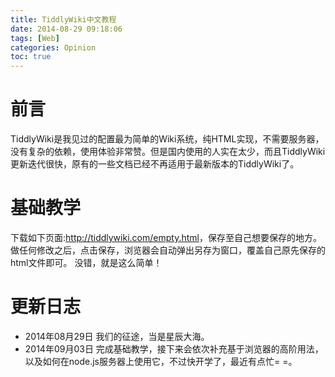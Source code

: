 ```yaml
---
title: TiddlyWiki中文教程
date: 2014-08-29 09:18:06
tags: [Web]
categories: Opinion
toc: true
---
```

# 前言
TiddlyWiki是我见过的配置最为简单的Wiki系统，纯HTML实现，不需要服务器，没有复杂的依赖，使用体验非常赞。但是国内使用的人实在太少，而且TiddlyWiki更新迭代很快，原有的一些文档已经不再适用于最新版本的TiddlyWiki了。

# 基础教学
下载如下页面:<http://tiddlywiki.com/empty.html>，保存至自己想要保存的地方。
做任何修改之后，点击保存，浏览器会自动弹出另存为窗口，覆盖自己原先保存的html文件即可。
没错，就是这么简单！

# 更新日志
- 2014年08月29日 我们的征途，当是星辰大海。
- 2014年09月03日 完成基础教学，接下来会依次补充基于浏览器的高阶用法，以及如何在node.js服务器上使用它，不过快开学了，最近有点忙= =。
